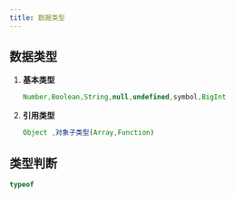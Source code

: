 ```yaml
---
title: 数据类型
---
```


## 数据类型
1. **基本类型**
    ```javascript
    Number,Boolean,String,null,undefined,symbol,BigInt
    ```
2. **引用类型**
    ```javascript
    Object ,对象子类型(Array,Function)
    ```
## 类型判断
```javascript
typeof
```

